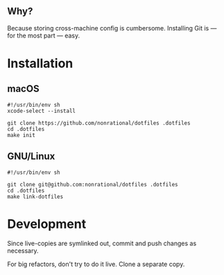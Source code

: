## Why?

Because storing cross-machine config is cumbersome. Installing Git is &mdash; for the most part &mdash; easy.

# Installation

## macOS

```shell
#!/usr/bin/env sh
xcode-select --install

git clone https://github.com/nonrational/dotfiles .dotfiles
cd .dotfiles
make init
```

## GNU/Linux

```shell
#!/usr/bin/env sh

git clone git@github.com:nonrational/dotfiles .dotfiles
cd .dotfiles
make link-dotfiles
```

# Development

Since live-copies are symlinked out, commit and push changes as necessary.

For big refactors, don't try to do it live. Clone a separate copy.

